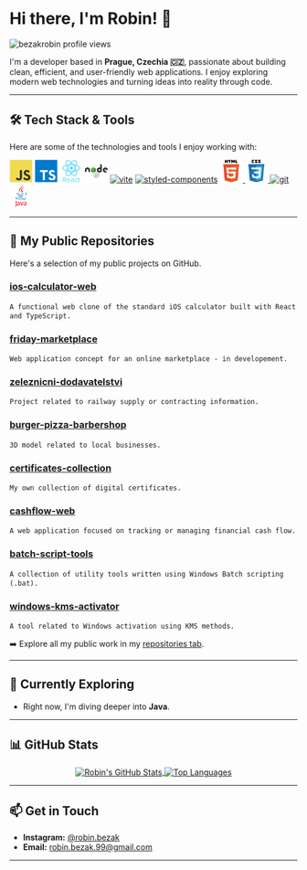 # Hi there, I'm Robin! 👋

<p align="left"> 
    <img src="https://komarev.com/ghpvc/?username=bezakrobin&label=Profile%20views&color=blueviolet&style=flat" alt="bezakrobin profile views" />
</p>

I'm a developer based in **Prague, Czechia 🇨🇿**, passionate about building clean, efficient, and user-friendly web applications. I enjoy exploring modern web technologies and turning ideas into reality through code.

---

## 🛠️ Tech Stack & Tools

Here are some of the technologies and tools I enjoy working with:

<p align="left">
  <a href="https://developer.mozilla.org/en-US/docs/Web/JavaScript" target="_blank" rel="noreferrer"><img src="https://raw.githubusercontent.com/devicons/devicon/master/icons/javascript/javascript-original.svg" alt="javascript" width="40" height="40"/></a>
  <a href="https://www.typescriptlang.org/" target="_blank" rel="noreferrer"><img src="https://raw.githubusercontent.com/devicons/devicon/master/icons/typescript/typescript-original.svg" alt="typescript" width="40" height="40"/></a>
  <a href="https://reactjs.org/" target="_blank" rel="noreferrer"><img src="https://raw.githubusercontent.com/devicons/devicon/master/icons/react/react-original-wordmark.svg" alt="react" width="40" height="40"/></a>
  <a href="https://nodejs.org" target="_blank" rel="noreferrer"><img src="https://raw.githubusercontent.com/devicons/devicon/master/icons/nodejs/nodejs-original-wordmark.svg" alt="nodejs" width="40" height="40"/></a>
  <a href="https://vitejs.dev/" target="_blank" rel="noreferrer"><img src="https://vitejs.dev/logo.svg" alt="vite" width="40" height="40"/></a>
  <a href="https://styled-components.com/" target="_blank" rel="noreferrer"><img src="https://raw.githubusercontent.com/styled-components/brand/master/styled-components.png" alt="styled-components" width="40" height="40"/></a>
  <a href="https://www.w3.org/html/" target="_blank" rel="noreferrer"> <img src="https://raw.githubusercontent.com/devicons/devicon/master/icons/html5/html5-original-wordmark.svg" alt="html5" width="40" height="40"/> </a>
  <a href="https://www.w3schools.com/css/" target="_blank" rel="noreferrer"> <img src="https://raw.githubusercontent.com/devicons/devicon/master/icons/css3/css3-original-wordmark.svg" alt="css3" width="40" height="40"/> </a>
  <a href="https://git-scm.com/" target="_blank" rel="noreferrer"> <img src="https://www.vectorlogo.zone/logos/git-scm/git-scm-icon.svg" alt="git" width="40" height="40"/> </a>
  <a href="https://www.java.com" target="_blank" rel="noreferrer"> <img src="https://raw.githubusercontent.com/devicons/devicon/master/icons/java/java-original-wordmark.svg" alt="java" width="40" height="40"/> </a>
</p>

---

## 🚀 My Public Repositories

Here's a selection of my public projects on GitHub.

### [ios-calculator-web](https://github.com/bezakrobin/ios-calculator-web)
    A functional web clone of the standard iOS calculator built with React and TypeScript.

### [friday-marketplace](https://github.com/bezakrobin/friday-marketplace)
    Web application concept for an online marketplace - in developement.

### [zeleznicni-dodavatelstvi](https://github.com/bezakrobin/zeleznicni-dodavatelstvi)
    Project related to railway supply or contracting information.

### [burger-pizza-barbershop](https://github.com/bezakrobin/burger-pizza-barbershop)
    3D model related to local businesses.

### [certificates-collection](https://github.com/bezakrobin/certificates-collection)
    My own collection of digital certificates.

### [cashflow-web](https://github.com/bezakrobin/cashflow-web)
    A web application focused on tracking or managing financial cash flow.

### [batch-script-tools](https://github.com/bezakrobin/batch-script-tools)
    A collection of utility tools written using Windows Batch scripting (.bat).

### [windows-kms-activator](https://github.com/bezakrobin/windows-kms-activator)
    A tool related to Windows activation using KMS methods.

➡️ Explore all my public work in my [repositories tab](https://github.com/bezakrobin?tab=repositories).

---

## 🌱 Currently Exploring

* Right now, I'm diving deeper into **Java**.

---

## 📊 GitHub Stats

<p align="center">
  <a href="https://github.com/bezakrobin/github-readme-stats">
    <img align="center" src="https://github-readme-stats.vercel.app/api?username=bezakrobin&show_icons=true&theme=tokyonight" alt="Robin's GitHub Stats" />
  </a>
  <a href="https://github.com/bezakrobin/github-readme-stats">
    <img align="center" src="https://github-readme-stats.vercel.app/api/top-langs/?username=bezakrobin&layout=compact&theme=tokyonight" alt="Top Languages" />
  </a>
</p>

---

## 📫 Get in Touch

* **Instagram:** [@robin.bezak](https://www.instagram.com/robin.bezak/)
* **Email:** [robin.bezak.99@gmail.com](mailto:robin.bezak.99@gmail.com)

---
